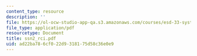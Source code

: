 ```yaml
---
content_type: resource
description: ''
file: https://ol-ocw-studio-app-qa.s3.amazonaws.com/courses/esd-33-systems-engineering-summer-2004/ad22ba786cf022d9318175d58c36e0e9_ssn2_rci.pdf
file_type: application/pdf
resourcetype: Document
title: ssn2_rci.pdf
uid: ad22ba78-6cf0-22d9-3181-75d58c36e0e9
---
```

